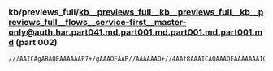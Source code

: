 ### kb/previews_full/kb__previews_full__kb__previews_full__kb__previews_full__flows__service-first__master-only@auth.har.part041.md.part001.md.part001.md.part001.md (part 002)

```md
///AAICAgABAQEAAAAAAP7+/gAAAQEAAP//AAAAAAD+//4AAf8AAAICAQAAAQEAAAAAAAICAgAAAAAAAAAAAAEBAQD///8AAgICAAAAAAAAAAAAAgICAAEBAQD///8AAgICAP///wD///8AAQEBAAEBAQ
```

```
